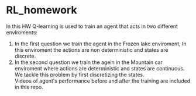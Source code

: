 # RL_homework

In this HW Q-learning is used to train an agent that acts in two different enviroments:
<ol>
<li>
In the first question we train the agent in the Frozen lake enviroment, In this enviroment the actions are non deterministic and states are discrete.
</li>
<li>
In the second question we train the agein in the Mountain car enviroment where actions are deterministic and states are continuous. We tackle this problem by first discretizing the states.
</li>
Videos of agent's performance before and after the training are included in this repo.
</ol>
